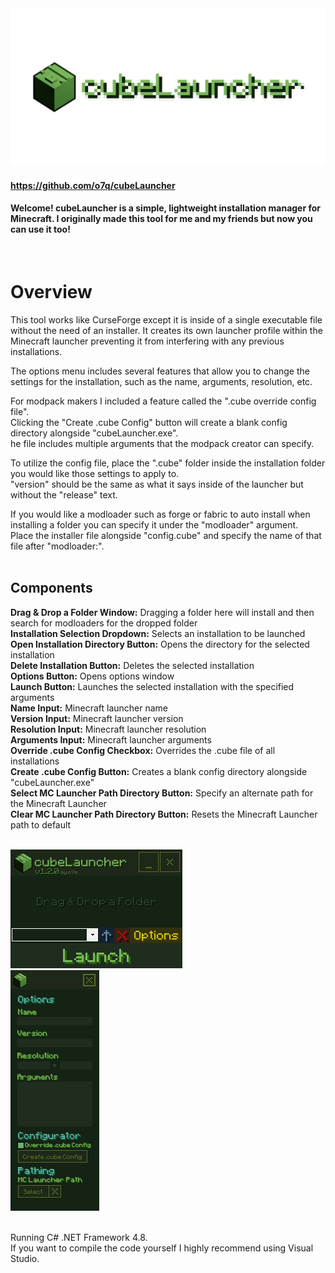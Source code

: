 <img src="images/gitbanner.png"/>

#### https://github.com/o7q/cubeLauncher

#### Welcome! cubeLauncher is a simple, lightweight installation manager for Minecraft. I originally made this tool for me and my friends but now you can use it too!
<br>

# Overview
This tool works like CurseForge except it is inside of a single executable file without the need of an installer. It creates its own launcher profile within the Minecraft launcher preventing it from interfering with any previous installations.

The options menu includes several features that allow you to change the settings for the installation, such as the name, arguments, resolution, etc.

For modpack makers I included a feature called the ".cube override config file".\
Clicking the "Create .cube Config" button will create a blank config directory alongside "cubeLauncher.exe".\
he file includes multiple arguments that the modpack creator can specify.

To utilize the config file, place the ".cube" folder inside the installation folder you would like those settings to apply to.\
"version" should be the same as what it says inside of the launcher but without the "release" text.

If you would like a modloader such as forge or fabric to auto install when installing a folder you can specify it under the "modloader" argument.\
Place the installer file alongside "config.cube" and specify the name of that file after "modloader:".\
<br>

## <b>Components</b>
<b>Drag & Drop a Folder Window:</b> Dragging a folder here will install and then search for modloaders for the dropped folder\
<b>Installation Selection Dropdown:</b> Selects an installation to be launched\
<b>Open Installation Directory Button:</b> Opens the directory for the selected installation\
<b>Delete Installation Button:</b> Deletes the selected installation\
<b>Options Button:</b> Opens options window\
<b>Launch Button:</b> Launches the selected installation with the specified arguments\
<b>Name Input:</b> Minecraft launcher name\
<b>Version Input:</b> Minecraft launcher version\
<b>Resolution Input:</b> Minecraft launcher resolution\
<b>Arguments Input:</b> Minecraft launcher arguments\
<b>Override .cube Config Checkbox:</b> Overrides the .cube file of all installations\
<b>Create .cube Config Button:</b> Creates a blank config directory alongside "cubeLauncher.exe"\
<b>Select MC Launcher Path Directory Button:</b> Specify an alternate path for the Minecraft Launcher\
<b>Clear MC Launcher Path Directory Button:</b> Resets the Minecraft Launcher path to default\
<br>

<img src="images/v120/v120.png"/>\
<img src="images/v120/v120_2.png"/>\
<br>

Running C# .NET Framework 4.8.\
If you want to compile the code yourself I highly recommend using Visual Studio.